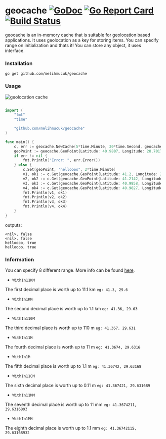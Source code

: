 # geocache [![GoDoc](https://godoc.org/github.com/melihmucuk/geocache?status.svg)](https://godoc.org/github.com/melihmucuk/geocache) [![Go Report Card](https://goreportcard.com/badge/melihmucuk/geocache)](https://goreportcard.com/report/melihmucuk/geocache) [![Build Status](http://img.shields.io/travis/melihmucuk/geocache.svg?style=flat)](https://travis-ci.org/melihmucuk/geocache)

geocache is an in-memory cache that is suitable for geolocation based applications. It uses geolocation as a key for storing items. You can specify range on initialization and thats it! You can store any object, it uses interface.

### Installation

`go get github.com/melihmucuk/geocache`

### Usage

![geolocation cache](http://i.imgur.com/O6UzVEW.png "Geolocation Cache")

```go

import (
	"fmt"
	"time"

	"github.com/melihmucuk/geocache"
)

func main() {
	c, err := geocache.NewCache(5*time.Minute, 30*time.Second, geocache.WithIn1KM)
	geoPoint := geocache.GeoPoint{Latitude: 40.9887, Longitude: 28.7817}
	if err != nil {
		fmt.Println("Error: ", err.Error())
	} else {
		c.Set(geoPoint, "helloooo", 2*time.Minute)
		v1, ok1 := c.Get(geocache.GeoPoint{Latitude: 41.2, Longitude: 29.3})
		v2, ok2 := c.Get(geocache.GeoPoint{Latitude: 41.2142, Longitude: 29.4234})
		v3, ok3 := c.Get(geocache.GeoPoint{Latitude: 40.9858, Longitude: 28.7852})
		v4, ok4 := c.Get(geocache.GeoPoint{Latitude: 40.9827, Longitude: 28.7883})
		fmt.Println(v1, ok1)
		fmt.Println(v2, ok2)
		fmt.Println(v3, ok3)
		fmt.Println(v4, ok4)
	}
}

```

outputs:
```
<nil>, false
<nil>, false
helloooo, true
helloooo, true
```

### Information

You can specify 8 different range. More info can be found [here](http://gis.stackexchange.com/questions/8650/how-to-measure-the-accuracy-of-latitude-and-longitude).

* `WithIn11KM`

The first decimal place is worth up to 11.1 km `eg: 41.3, 29.6`

* `WithIn1KM`

The second decimal place is worth up to 1.1 km `eg: 41.36, 29.63`

* `WithIn110M`

The third decimal place is worth up to 110 m `eg: 41.367, 29.631`

* `WithIn11M`

The fourth decimal place is worth up to 11 m `eg: 41.3674, 29.6316`

* `WithIn1M`

The fifth decimal place is worth up to 1.1 m `eg: 41.36742, 29.63168`

* `WithIn11CM`

The sixth decimal place is worth up to 0.11 m `eg: 41.367421, 29.631689`

* `WithIn11MM`

The seventh decimal place is worth up to 11 mm `eg: 41.3674211, 29.6316893`

* `WithIn1MM`

The eighth decimal place is worth up to 1.1 mm `eg: 41.36742115, 29.63168932`
